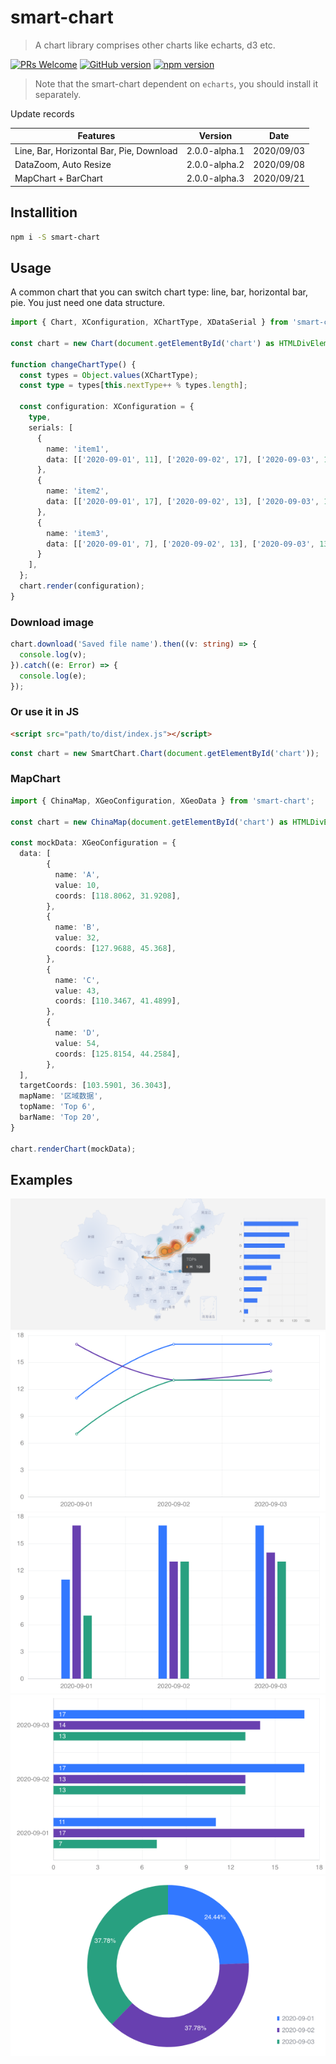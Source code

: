 # smart-chart

> A chart library comprises other charts like echarts, d3 etc.

 [![PRs Welcome](https://img.shields.io/badge/PRs-welcome-brightgreen.svg?style=flat-square)](http://makeapullrequest.com)  [![GitHub version](https://badge.fury.io/gh/TaylorPzreal%2Fsmart-chart.svg)](https://badge.fury.io/gh/TaylorPzreal%2Fsmart-chart)
[![npm version](https://badge.fury.io/js/smart-chart.svg)](https://badge.fury.io/js/smart-chart)

> Note that the smart-chart dependent on ```echarts```, you should install it separately.

Update records

|Features|Version|Date|
|---|---|---|
|Line, Bar, Horizontal Bar, Pie, Download|2.0.0-alpha.1|2020/09/03|
|DataZoom, Auto Resize|2.0.0-alpha.2|2020/09/08|
|MapChart + BarChart|2.0.0-alpha.3|2020/09/21|

## Installition

```bash
npm i -S smart-chart
```

## Usage

A common chart that you can switch chart type: line, bar, horizontal bar, pie. You just need one data structure.

```ts
import { Chart, XConfiguration, XChartType, XDataSerial } from 'smart-chart';

const chart = new Chart(document.getElementById('chart') as HTMLDivElement);

function changeChartType() {
  const types = Object.values(XChartType);
  const type = types[this.nextType++ % types.length];

  const configuration: XConfiguration = {
    type,
    serials: [
      {
        name: 'item1',
        data: [['2020-09-01', 11], ['2020-09-02', 17], ['2020-09-03', 17]],
      },
      {
        name: 'item2',
        data: [['2020-09-01', 17], ['2020-09-02', 13], ['2020-09-03', 14]],
      },
      {
        name: 'item3',
        data: [['2020-09-01', 7], ['2020-09-02', 13], ['2020-09-03', 13]],
      }
    ],
  };
  chart.render(configuration);
}
```

### Download image

```ts
chart.download('Saved file name').then((v: string) => {
  console.log(v);
}).catch((e: Error) => {
  console.log(e);
});
```

### Or use it in JS

```html
<script src="path/to/dist/index.js"></script>
```

```js
const chart = new SmartChart.Chart(document.getElementById('chart'));
```

### MapChart

```ts
import { ChinaMap, XGeoConfiguration, XGeoData } from 'smart-chart';

const chart = new ChinaMap(document.getElementById('chart') as HTMLDivElement);

const mockData: XGeoConfiguration = {
  data: [
        {
          name: 'A',
          value: 10,
          coords: [118.8062, 31.9208],
        },
        {
          name: 'B',
          value: 32,
          coords: [127.9688, 45.368],
        },
        {
          name: 'C',
          value: 43,
          coords: [110.3467, 41.4899],
        },
        {
          name: 'D',
          value: 54,
          coords: [125.8154, 44.2584],
        },
  ],
  targetCoords: [103.5901, 36.3043],
  mapName: '区域数据',
  topName: 'Top 6',
  barName: 'Top 20',
}

chart.renderChart(mockData);
```

## Examples

![mapChart](./docs/mapchart.png)
![Line](./docs/line.png)
![Bar](./docs/bar.png)
![Horizontal Bar](./docs/horizontal-bar.png)
![Pie](./docs/pie.png)
